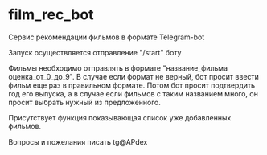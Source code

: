 # film_rec_bot
Сервис рекомендации фильмов в формате Telegram-bot

Запуск осуществляется отправление "/start" боту

Фильмы необходимо отправлять в формате "название_фильма оценка_от_0_до_9". 
В случае если формат не верный, бот просит ввести фильм еще раз в правильном формате. 
Потом бот просит подтвердить год его выпуска, а в случае если фильмов с таким названием много, он просит выбрать нужный из предложенного. 

Присутствует функция показывающая список уже добавленных фильмов.

Вопросы и пожелания писать tg@APdex